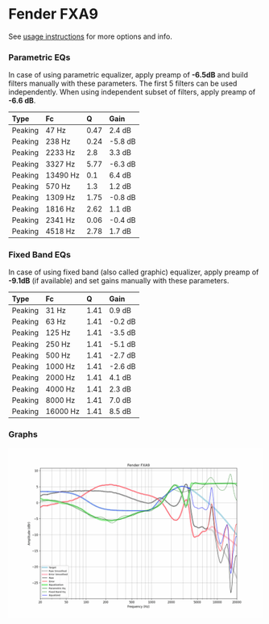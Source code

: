 # Fender FXA9
See [usage instructions](https://github.com/jaakkopasanen/AutoEq#usage) for more options and info.

### Parametric EQs
In case of using parametric equalizer, apply preamp of **-6.5dB** and build filters manually
with these parameters. The first 5 filters can be used independently.
When using independent subset of filters, apply preamp of **-6.6 dB**.

| Type    | Fc       |    Q | Gain    |
|:--------|:---------|:-----|:--------|
| Peaking | 47 Hz    | 0.47 | 2.4 dB  |
| Peaking | 238 Hz   | 0.24 | -5.8 dB |
| Peaking | 2233 Hz  | 2.8  | 3.3 dB  |
| Peaking | 3327 Hz  | 5.77 | -6.3 dB |
| Peaking | 13490 Hz | 0.1  | 6.4 dB  |
| Peaking | 570 Hz   | 1.3  | 1.2 dB  |
| Peaking | 1309 Hz  | 1.75 | -0.8 dB |
| Peaking | 1816 Hz  | 2.62 | 1.1 dB  |
| Peaking | 2341 Hz  | 0.06 | -0.4 dB |
| Peaking | 4518 Hz  | 2.78 | 1.7 dB  |

### Fixed Band EQs
In case of using fixed band (also called graphic) equalizer, apply preamp of **-9.1dB**
(if available) and set gains manually with these parameters.

| Type    | Fc       |    Q | Gain    |
|:--------|:---------|:-----|:--------|
| Peaking | 31 Hz    | 1.41 | 0.9 dB  |
| Peaking | 63 Hz    | 1.41 | -0.2 dB |
| Peaking | 125 Hz   | 1.41 | -3.5 dB |
| Peaking | 250 Hz   | 1.41 | -5.1 dB |
| Peaking | 500 Hz   | 1.41 | -2.7 dB |
| Peaking | 1000 Hz  | 1.41 | -2.6 dB |
| Peaking | 2000 Hz  | 1.41 | 4.1 dB  |
| Peaking | 4000 Hz  | 1.41 | 2.3 dB  |
| Peaking | 8000 Hz  | 1.41 | 7.0 dB  |
| Peaking | 16000 Hz | 1.41 | 8.5 dB  |

### Graphs
![](./Fender%20FXA9.png)